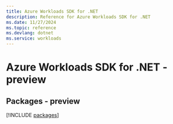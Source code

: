 ```yaml
---
title: Azure Workloads SDK for .NET
description: Reference for Azure Workloads SDK for .NET
ms.date: 11/27/2024
ms.topic: reference
ms.devlang: dotnet
ms.service: workloads
---
```

# Azure Workloads SDK for .NET - preview
## Packages - preview
[!INCLUDE [packages](workloads-index.md)]